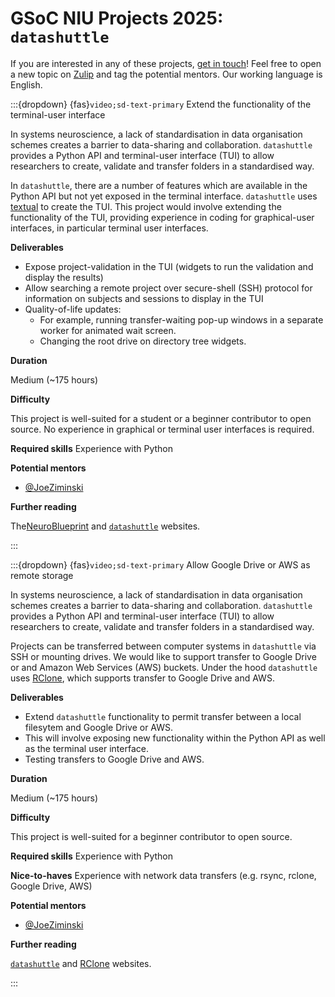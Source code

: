 # GSoC NIU Projects 2025: `datashuttle`

If you are interested in any of these projects, [get in touch](https://datashuttle.neuroinformatics.dev/pages/community/index.html)! Feel free to open a new topic on [Zulip](https://neuroinformatics.zulipchat.com/#narrow/channel/405999-DataShuttle) and tag the potential mentors.
Our working language is English.


<!-- ------------------------------ -->
:::{dropdown} {fas}`video;sd-text-primary` Extend the functionality of the terminal-user interface

In systems neuroscience, a lack of standardisation in data organisation schemes creates a barrier to data-sharing
and collaboration. ``datashuttle`` provides a Python API and terminal-user interface (TUI) to allow researchers
to create, validate and transfer folders in a standardised way.

In ``datashuttle``, there are a number of features which are available in the Python API but not yet exposed in the terminal interface.
``datashuttle`` uses [textual](https://github.com/Textualize/textual) to create the TUI. This project would
involve extending the functionality of the TUI, providing experience in coding for graphical-user interfaces,
in particular terminal user interfaces.

**Deliverables**
<!-- Goals, or expected status after Community Bonding Period, Start of Coding, End of Coding. Stretch goals? -->
- Expose project-validation in the TUI (widgets to run the validation and display the results)
- Allow searching a remote project over secure-shell (SSH) protocol for information on subjects and sessions to display in the TUI
- Quality-of-life updates:
  - For example, running transfer-waiting pop-up windows in a separate worker for animated wait screen. 
  - Changing the root drive on directory tree widgets.

**Duration**
<!-- Small (~90 hours), Medium (~175 hours) or Large (~350 hours)  -->
Medium (~175 hours)


**Difficulty**
<!-- Is this project geared more toward a student level or a more advanced developer level? -->
This project is well-suited for a student or a beginner contributor to open source. No experience
in graphical or terminal user interfaces is required.


**Required skills**
Experience with Python

**Potential mentors**
- [@JoeZiminski](https://github.com/JoeZiminski)

**Further reading**
<!-- The best pages include links to more detailed descriptions and related materials for each project. They might even include actual use cases! -->

The[NeuroBlueprint](https://neuroblueprint.neuroinformatics.dev/latest/index.html) and 
[``datashuttle``](https://datashuttle.neuroinformatics.dev/index.html) websites.

:::

<!-- ------------------------------ -->
:::{dropdown} {fas}`video;sd-text-primary` Allow Google Drive or AWS as remote storage

In systems neuroscience, a lack of standardisation in data organisation schemes creates a barrier to data-sharing
and collaboration. ``datashuttle`` provides a Python API and terminal-user interface (TUI) to allow researchers
to create, validate and transfer folders in a standardised way.

Projects can be transferred between computer systems in ``datashuttle`` via SSH or mounting drives.
We would like to support transfer to Google Drive or and Amazon Web Services (AWS) buckets.
Under the hood ``datashuttle`` uses [RClone](https://rclone.org/), which supports transfer to Google Drive and AWS.

**Deliverables**
<!-- Goals, or expected status after Community Bonding Period, Start of Coding, End of Coding. Stretch goals? -->
- Extend ``datashuttle`` functionality to permit transfer between a local filesytem and Google Drive or AWS.
- This will involve exposing new functionality within the Python API as well as the terminal user interface.
- Testing transfers to Google Drive and AWS.

**Duration**
<!-- Small (~90 hours), Medium (~175 hours) or Large (~350 hours)  -->
Medium (~175 hours)


**Difficulty**
<!-- Is this project geared more toward a student level or a more advanced developer level? -->
This project is well-suited for a beginner contributor to open source. 


**Required skills**
Experience with Python

**Nice-to-haves**
Experience with network data transfers (e.g. rsync, rclone, Google Drive, AWS)

**Potential mentors**
- [@JoeZiminski](https://github.com/JoeZiminski)

**Further reading**
<!-- The best pages include links to more detailed descriptions and related materials for each project. They might even include actual use cases! -->

[``datashuttle``](https://datashuttle.neuroinformatics.dev/index.html) and [RClone](https://rclone.org/) websites.

:::
